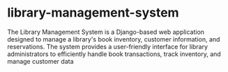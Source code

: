 # library-management-system
 The Library Management System is a Django-based web application designed to manage a library's book inventory, customer information, and reservations. The system provides a user-friendly interface for library administrators to efficiently handle book transactions, track inventory, and manage customer data
